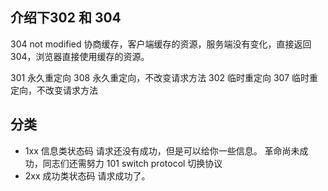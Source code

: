 ## 介绍下302 和 304

304 not modified 协商缓存，客户端缓存的资源，服务端没有变化，直接返回304，浏览器直接使用缓存的资源。

301 永久重定向
308 永久重定向，不改变请求方法
302  临时重定向
307 临时重定向，不改变请求方法

## 分类
- 1xx 信息类状态码
  请求还没有成功，但是可以给你一些信息。 革命尚未成功，同志们还需努力
  101 switch protocol 切换协议
- 2xx 成功类状态码
  请求成功了。